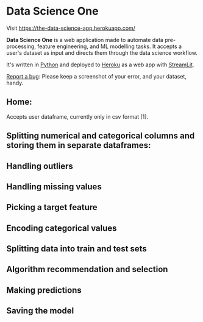 # Data Science One
Visit https://the-data-science-app.herokuapp.com/

**Data Science One** is a web application made to automate data pre-processing, feature engineering, and ML modelling tasks. It accepts a user's dataset as input and directs them through the data science workflow.

It's written in [Python](https://www.python.org/) and deployed to [Heroku](https://dashboard.heroku.com/apps) as a web app with [StreamLit](https://streamlit.io/).

[Report a bug](https://forms.google.com/): Please keep a screenshot of your error, and your dataset, handy.

## Home:
Accepts user dataframe, currently only in csv format [1].

## Splitting numerical and categorical columns and storing them in separate dataframes:

## Handling outliers

## Handling missing values

## Picking a target feature

## Encoding categorical values

## Splitting data into train and test sets

## Algorithm recommendation and selection

## Making predictions

## Saving the model
